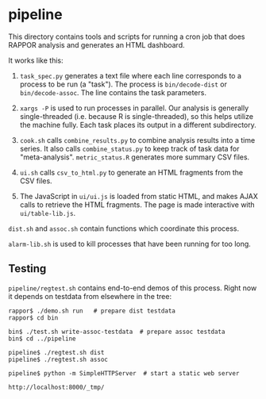 pipeline
========

This directory contains tools and scripts for running a cron job that does
RAPPOR analysis and generates an HTML dashboard.

It works like this:

1. `task_spec.py` generates a text file where each line corresponds to a process
   to be run (a "task").  The process is `bin/decode-dist` or
   `bin/decode-assoc`.  The line contains the task parameters.

2. `xargs -P` is used to run processes in parallel.  Our analysis is generally
   single-threaded (i.e. because R is single-threaded), so this helps utilize
   the machine fully.  Each task places its output in a different subdirectory.

3. `cook.sh` calls `combine_results.py` to combine analysis results into a time
   series.  It also calls `combine_status.py` to keep track of task data for
   "meta-analysis".  `metric_status.R` generates more summary CSV files.

4. `ui.sh` calls `csv_to_html.py` to generate an HTML fragments from the CSV
   files.

5. The JavaScript in `ui/ui.js` is loaded from static HTML, and makes AJAX calls
   to retrieve the HTML fragments.  The page is made interactive with
   `ui/table-lib.js`.

`dist.sh` and `assoc.sh` contain functions which coordinate this process.

`alarm-lib.sh` is used to kill processes that have been running for too long.

Testing
-------

`pipeline/regtest.sh` contains end-to-end demos of this process.  Right now it
depends on testdata from elsewhere in the tree:


    rappor$ ./demo.sh run   # prepare dist testdata
    rappor$ cd bin

    bin$ ./test.sh write-assoc-testdata  # prepare assoc testdata
    bin$ cd ../pipeline
    
    pipeline$ ./regtest.sh dist
    pipeline$ ./regtest.sh assoc

    pipeline$ python -m SimpleHTTPServer  # start a static web server
    
    http://localhost:8000/_tmp/


